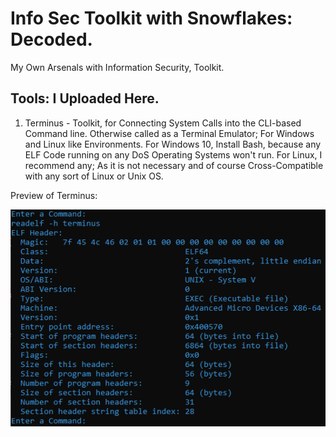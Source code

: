 # Info Sec Toolkit with Snowflakes: Decoded.
My Own Arsenals with Information Security, Toolkit.

## Tools: I Uploaded Here.

1) Terminus - Toolkit, for Connecting System Calls into the CLI-based Command line. Otherwise called as a Terminal Emulator; For Windows and Linux like Environments. For Windows 10, Install Bash, because any ELF Code running on any DoS Operating Systems won't run. For Linux, I recommend any; As it is not necessary and of course Cross-Compatible with any sort of Linux or Unix OS.

Preview of Terminus:

![alt text](https://raw.githubusercontent.com/binarykorra/InfoSecToolkit/master/Terminus.png)
